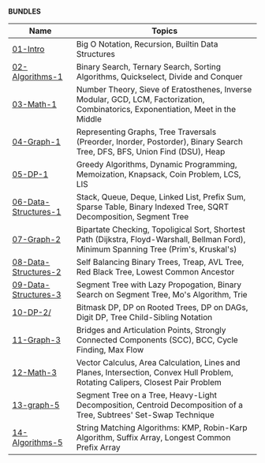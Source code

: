 **BUNDLES** 

| Name | Topics |
|------|-------|
| [01-Intro](https://github.com/inzva/Algorithm-Program/tree/master/bundles/01-intro) | Big O Notation, Recursion, Builtin Data Structures|
| [02-Algorithms-1](https://github.com/inzva/Algorithm-Program/tree/master/bundles/02-algorithms-1) | Binary Search, Ternary Search, Sorting Algorithms, Quickselect, Divide and Conquer|
| [03-Math-1](https://github.com/inzva/Algorithm-Program/tree/master/bundles/03-math-1) | Number Theory, Sieve of Eratosthenes, Inverse Modular, GCD, LCM, Factorization, Combinatorics, Exponentiation, Meet in the Middle|
| [04-Graph-1](https://github.com/inzva/Algorithm-Program/tree/master/bundles/04-graph-1) | Representing Graphs, Tree Traversals (Preorder, Inorder, Postorder), Binary Search Tree, DFS, BFS, Union Find (DSU), Heap|
| [05-DP-1](https://github.com/inzva/Algorithm-Program/tree/master/bundles/05-dp-1) | Greedy Algorithms, Dynamic Programming, Memoization, Knapsack, Coin Problem, LCS, LIS|
| [06-Data-Structures-1](https://github.com/inzva/Algorithm-Program/tree/master/bundles/06-data-structures-1) | Stack, Queue, Deque, Linked List, Prefix Sum, Sparse Table, Binary Indexed Tree, SQRT Decomposition, Segment Tree|
| [07-Graph-2](https://github.com/inzva/Algorithm-Program/tree/master/bundles/07-graph-2) | Bipartate Checking, Topoligical Sort, Shortest Path (Dijkstra, Floyd-Warshall, Bellman Ford), Minimum Spanning Tree (Prim's, Kruskal's)|
| [08-Data-Structures-2](https://github.com/inzva/Algorithm-Program/tree/master/bundles/08-data-structures-2) | Self Balancing Binary Trees, Treap, AVL Tree, Red Black Tree, Lowest Common Ancestor|
| [09-Data-Structures-3](https://github.com/inzva/Algorithm-Program/tree/master/bundles/09-data-structures-3) | Segment Tree with Lazy Propogation, Binary Search on Segment Tree, Mo's Algorithm, Trie|
| [10-DP-2/](https://github.com/inzva/Algorithm-Program/tree/master/bundles/10-dp-2) | Bitmask DP, DP on Rooted Trees, DP on DAGs, Digit DP, Tree Child-Sibling Notation|
| [11-Graph-3](https://github.com/inzva/Algorithm-Program/tree/master/bundles/11-graph-3) | Bridges and Articulation Points, Strongly Connected Components (SCC), BCC, Cycle Finding, Max Flow|
| [12-Math-3](https://github.com/inzva/Algorithm-Program/tree/master/bundles/12-math-3) | Vector Calculus, Area Calculation, Lines and Planes, Intersection, Convex Hull Problem, Rotating Calipers, Closest Pair Problem|
| [13-graph-5](https://github.com/inzva/Algorithm-Program/tree/master/bundles/13-graph-5) | Segment Tree on a Tree, Heavy-Light Decomposition, Centroid Decomposition of a Tree, Subtrees' Set-Swap Technique|
| [14-Algorithms-5](https://github.com/inzva/Algorithm-Program/tree/master/bundles/14-Algorithms-5) |String Matching Algorithms: KMP, Robin-Karp Algorithm, Suffix Array, Longest Common Prefix Array|

